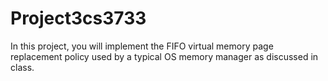# Project3cs3733
In this project, you will implement the FIFO virtual memory page replacement policy used by a typical OS memory manager as discussed in class.
